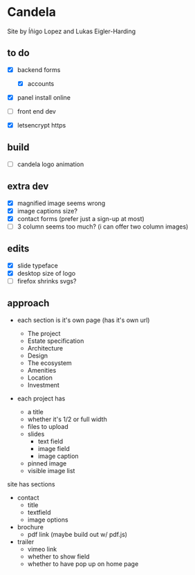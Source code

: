 # Candela

Site by Íñigo Lopez and Lukas Eigler-Harding


## to do
- [x] backend forms
	- [x] accounts
- [x] panel install online
- [ ] front end dev
- [x] letsencrypt https


## build
- [ ] candela logo animation

## extra dev
- [x] magnified image seems wrong
- [x] image captions size? 
- [x] contact forms (prefer just a sign-up at most)
- [ ] 3 column seems too much? (i can offer two column images)

## edits
- [x] slide typeface
- [x] desktop size of logo
- [ ] firefox shrinks svgs?

## approach

- each section is it's own page (has it's own url)
	- The project
	- Estate specification
	- Architecture
	- Design
	- The ecosystem
	- Amenities
	- Location
	- Investment

- each project has
	- a title
	- whether it's 1/2 or full width
	- files to upload
	- slides
		- text field
		- image field
		- image caption
	- pinned image
	- visible image list

site has sections
- contact
	- title
	- textfield
	- image options
- brochure
	- pdf link (maybe build out w/ pdf.js)
- trailer
	- vimeo link
	- whether to show field
	- whether to have pop up on home page

	

